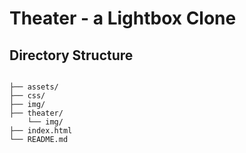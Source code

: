 # Theater - a Lightbox Clone

## Directory Structure

```

├── assets/
├── css/
├── img/
├── theater/
    └── img/
├── index.html
└── README.md
```
